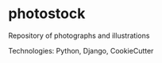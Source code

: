 # photostock
Repository of photographs and illustrations

Technologies: Python, Django, CookieCutter
